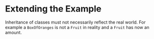 # Extending the Example

Inheritance of classes must not necessarily reflect the real world. For example
a `BoxOfOranges` is not a `Fruit` in reality and a `Fruit` has now an amount.

```{literalinclude} example.py
```
